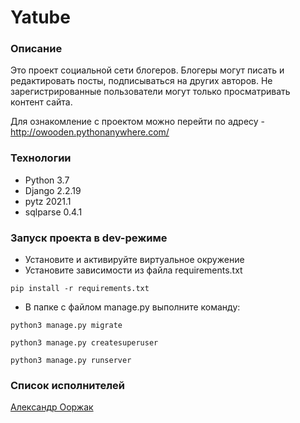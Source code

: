 # Yatube
### Описание
Это проект социальной сети блогеров. Блогеры могут писать и редактировать посты, подписываться на других авторов. Не зарегистрированные пользователи могут только просматривать   контент сайта.
 
Для ознакомление с проектом можно перейти по адресу - http://owooden.pythonanywhere.com/
### Технологии
* Python 3.7
* Django 2.2.19
* pytz 2021.1
* sqlparse 0.4.1
### Запуск проекта в dev-режиме
- Установите и активируйте виртуальное окружение
- Установите зависимости из файла requirements.txt 
```
pip install -r requirements.txt
``` 
- В папке с файлом manage.py выполните команду: 
```
python3 manage.py migrate
```
```
python3 manage.py createsuperuser
```
```
python3 manage.py runserver
```
### Список исполнителей

[Александр Ооржак](https://github.com/Oorzhakau)

